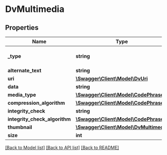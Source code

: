 # DvMultimedia

## Properties
Name | Type | Description | Notes
------------ | ------------- | ------------- | -------------
**_type** | **string** |  | [optional] [default to 'DV_MULTIMEDIA']
**alternate_text** | **string** |  | [optional] 
**uri** | [**\Swagger\Client\Model\DvUri**](DvUri.md) |  | [optional] 
**data** | **string** |  | [optional] 
**media_type** | [**\Swagger\Client\Model\CodePhrase**](CodePhrase.md) |  | 
**compression_algorithm** | [**\Swagger\Client\Model\CodePhrase**](CodePhrase.md) |  | [optional] 
**integrity_check** | **string** |  | [optional] 
**integrity_check_algorithm** | [**\Swagger\Client\Model\CodePhrase**](CodePhrase.md) |  | [optional] 
**thumbnail** | [**\Swagger\Client\Model\DvMultimedia**](DvMultimedia.md) |  | [optional] 
**size** | **int** |  | 

[[Back to Model list]](../../README.md#documentation-for-models) [[Back to API list]](../../README.md#documentation-for-api-endpoints) [[Back to README]](../../README.md)

